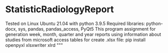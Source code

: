 # StatisticRadiologyReport


Tested on Linux Ubuntu 21.04 with python 3.9.5
Required libraries: python-docx, sys, pandas, pandas_access, PyQt5
This program assignment for generation week, month, quarter and year reports using
information about studies from microsoft access tables
for create .xlsx file:  pip install openpyxl xlsxwriter xlrd
"""
